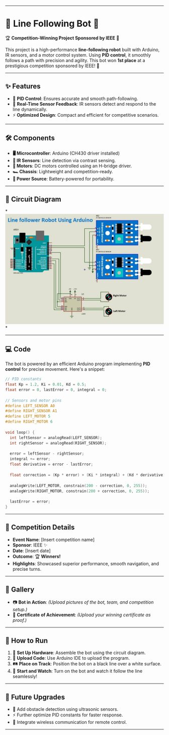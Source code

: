 
---

# 🤖 Line Following Bot 🚀  

🏆 **Competition-Winning Project Sponsored by IEEE** 🏅  

This project is a high-performance **line-following robot** built with Arduino, IR sensors, and a motor control system. Using **PID control**, it smoothly follows a path with precision and agility. This bot won **1st place** at a prestigious competition sponsored by IEEE! 🌟  

---

## ✨ Features  

- 🎯 **PID Control**: Ensures accurate and smooth path-following.  
- 🚦 **Real-Time Sensor Feedback**: IR sensors detect and respond to the line dynamically.  
- ⚡ **Optimized Design**: Compact and efficient for competitive scenarios.  

---

## 🛠️ Components  

- **🖥️ Microcontroller**: Arduino (CH430 driver installed)  
- **🌈 IR Sensors**: Line detection via contrast sensing.  
- **🔧 Motors**: DC motors controlled using an H-bridge driver.  
- **🏎️ Chassis**: Lightweight and competition-ready.  
- **🔋 Power Source**: Battery-powered for portability.  

---

## 🔌 Circuit Diagram  

*![Diagram](/CircuitDiagram.jpeg)
*  

---

## 💻 Code  

The bot is powered by an efficient Arduino program implementing **PID control** for precise movement. Here's a snippet:  

```c
// PID constants
float Kp = 1.2, Ki = 0.01, Kd = 0.5;
float error = 0, lastError = 0, integral = 0;

// Sensors and motor pins
#define LEFT_SENSOR A0
#define RIGHT_SENSOR A1
#define LEFT_MOTOR 5
#define RIGHT_MOTOR 6

void loop() {
  int leftSensor = analogRead(LEFT_SENSOR);
  int rightSensor = analogRead(RIGHT_SENSOR);

  error = leftSensor - rightSensor;
  integral += error;
  float derivative = error - lastError;

  float correction = (Kp * error) + (Ki * integral) + (Kd * derivative);

  analogWrite(LEFT_MOTOR, constrain(200 - correction, 0, 255));
  analogWrite(RIGHT_MOTOR, constrain(200 + correction, 0, 255));

  lastError = error;
}
```

---

## 🏅 Competition Details  

- **Event Name**: [Insert competition name]  
- **Sponsor**: IEEE ✨  
- **Date**: [Insert date]  
- **Outcome**: 🏆 **Winners!**  
- **Highlights**: Showcased superior performance, smooth navigation, and precise turns.  

---

## 📸 Gallery  

- 📷 **Bot in Action**: *(Upload pictures of the bot, team, and competition setup.)*  
- 🏅 **Certificate of Achievement**: *(Upload your winning certificate as proof.)*  

---

## 🚀 How to Run  

1. 🔌 **Set Up Hardware**: Assemble the bot using the circuit diagram.  
2. 💾 **Upload Code**: Use Arduino IDE to upload the program.  
3. 🛤️ **Place on Track**: Position the bot on a black line over a white surface.  
4. 🚀 **Start and Watch**: Turn on the bot and watch it follow the line seamlessly!  

---

## 🌟 Future Upgrades  

- 🚧 Add obstacle detection using ultrasonic sensors.  
- ⚡ Further optimize PID constants for faster response.  
- 📶 Integrate wireless communication for remote control.  

---

